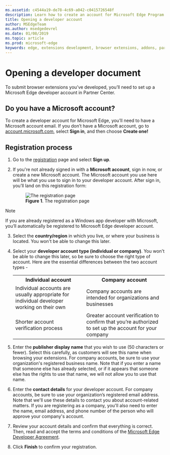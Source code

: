 ```yaml
---
ms.assetid: c4544a19-de78-4c69-a042-c0415726548f
description: Learn how to create an account for Microsoft Edge Program to Partner center.
title: Opening a developer account
author: MSEdgeTeam
ms.author: msedgedevrel
ms.date: 01/08/2019
ms.topic: article
ms.prod: microsoft-edge
keywords: edge, extensions development, browser extensions, addons, partner center, developer
---
```


# Opening a developer document

To submit browser extensions you’ve developed, you’ll need to set up a Microsoft Edge developer account in Partner Center.

## Do you have a Microsoft account?

To create a developer account for Microsoft Edge, you’ll need to have a Microsoft account email. If you don’t have a Microsoft account, go to [account.microsoft.com], select **Sign in**, and then choose **Create one!**

## Registration process

1. Go to the [registration][Partner Center URL] page and select **Sign up**.
2. If you're not already signed in with a **Microsoft account**, sign in now, or create a new Microsoft account. The Microsoft account you use here will be what you use to sign in to your developer account.
After sign in, you’ll land on this registration form:  

    <figure>
       <img src="../../media/img1.png"
            alt="The registration page"/>
       <figcaption>
         <b>Figure 1</b>. The registration page
       </figcaption>
     </figure>

> [!Note]
> If you are already registered as a Windows app developer with Microsoft, you’ll automatically be registered to Microsoft Edge developer account.  
  
3. Select the **country/region** in which you live, or where your business is located. You won't be able to change this later.
1. Select your **developer account type (individual or company)**. You won't be able to change this later, so be sure to choose the right type of account.
Here are the essential differences between the two account types -  

    <table style="width:100%">
      <tr>
        <th><b>Individual account</b></th>
        <th><b>Company account</b></th>
      </tr>
      <tr>
        <td>Individual accounts are usually appropriate for individual developer working on their own</td>
        <td>Company accounts are intended for organizations and businesses</td>
      </tr>
      <tr>
        <td>Shorter account verification process</td>
        <td>Greater account verification to confirm that you’re authorized to set up the account for your company</td>
      </tr>
    </table>

5. Enter the **publisher display name** that you wish to use (50 characters or fewer). Select this carefully, as customers will see this name when browsing your extensions. For company accounts, be sure to use your organization's registered business name. Note that if you enter a name that someone else has already selected, or if it appears that someone else has the rights to use that name, we will not allow you to use that name.
6. Enter the **contact details** for your developer account. For company accounts, be sure to use your organization’s registered email address. Note that we'll use these details to contact you about account-related matters.
If you are registering as a company, you'll also need to enter the name, email address, and phone number of the person who will approve your company's account.

7. Review your account details and confirm that everything is correct. Then, read and accept the terms and conditions of the [Microsoft Edge Developer Agreement].

8. Click **Finish** to confirm your registration.

[account.microsoft.com]: https://account.microsoft.com/account/Account?refd=support.microsoft.com&ru=https%3A%2F%2Faccount.microsoft.com%2F%3Frefd%3Dsupport.microsoft.com&destrt=home-index

[Partner Center URL]: https://www.bing.com/

[Microsoft Edge Developer Agreement]: https://www.bing.com/
